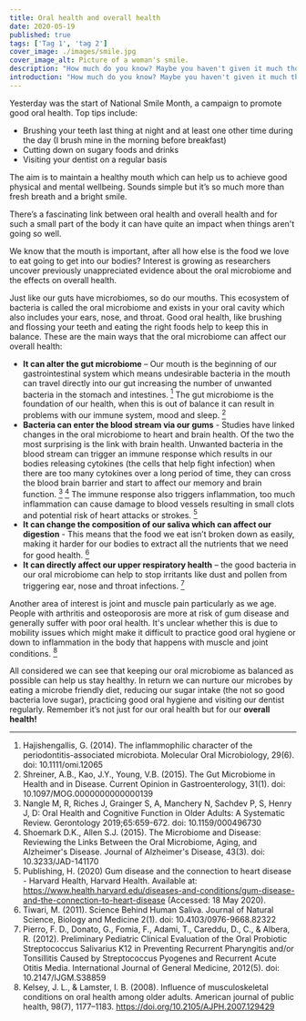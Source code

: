 ```yaml
---
title: Oral health and overall health
date: 2020-05-19
published: true
tags: ['Tag 1', 'tag 2']
cover_image: ./images/smile.jpg
cover_image_alt: Picture of a woman's smile.
description: "How much do you know? Maybe you haven't given it much thought, after all who thinks that joint pain, confusion or heart health is related to their mouth. Surprisingly it is!"
introduction: "How much do you know? Maybe you haven't given it much thought, after all who thinks that joint pain, confusion or heart health is related to their mouth. Surprisingly it is!"
---
```

Yesterday was the start of National Smile Month, a campaign to promote good oral health. Top tips include:

- Brushing your teeth last thing at night and at least one other time during the day (I brush mine in the morning before breakfast)
- Cutting down on sugary foods and drinks
- Visiting your dentist on a regular basis

The aim is to maintain a healthy mouth which can help us to achieve good physical and mental wellbeing.  Sounds simple but it’s so much more than fresh breath and a bright smile.

There’s a fascinating link between oral health and overall health and for such a small part of the body it can have quite an impact when things aren't going so well.

We know that the mouth is important, after all how else is the food we love to eat going to get into our bodies? Interest is growing as researchers uncover previously unappreciated evidence about the oral microbiome and the effects on overall health.

Just like our guts have microbiomes, so do our mouths. This ecosystem of bacteria is called the oral microbiome and exists in your oral cavity which also includes your ears, nose, and throat. Good oral health, like brushing and flossing your teeth and eating the right foods help to keep this in balance.
These are the main ways that the oral microbiome can affect our overall health:

- **It can alter the gut microbiome** – Our mouth is the beginning of our gastrointestinal system which means undesirable bacteria in the mouth can travel directly into our gut increasing the number of unwanted bacteria in the stomach and intestines. [<sup>1</sup>](#ref1) The gut microbiome is the foundation of our health, when this is out of balance it can result in problems with our immune system, mood and sleep. [<sup>2</sup>](#ref2)
- **Bacteria can enter the blood stream via our gums** - Studies have linked changes in the oral microbiome to heart and brain health. Of the two the most surprising is the link with brain health. Unwanted bacteria in the blood stream can trigger an immune response which results in our bodies releasing cytokines (the cells that help fight infection) when there are too many cytokines over a long period of time, they can cross the blood brain barrier and start to affect our memory and brain function. [<sup>3</sup>](#ref3) [<sup>4</sup>](#ref4) The immune response also triggers inflammation, too much inflammation can cause damage to blood vessels resulting in small clots and potential risk of heart attacks or strokes. [<sup>5</sup>](#ref5)
- **It can change the composition of our saliva which can affect our digestion** - This means that the food we eat isn’t broken down as easily, making it harder for our bodies to extract all the nutrients that we need for good health. [<sup>6</sup>](#ref6)
- **It can directly affect our upper respiratory health** – the good bacteria in our oral microbiome can help to stop irritants like dust and pollen from triggering ear, nose and throat infections. [<sup>7</sup>](#ref7)

Another area of interest is joint and muscle pain particularly as we age. People with arthritis and osteoporosis are more at risk of gum disease and generally suffer with poor oral health. It's unclear whether this is due to mobility issues which might make it difficult to practice good oral hygiene or down to inflammation in the body that happens with muscle and joint conditions. [<sup>8</sup>](#ref8)

All considered we can see that keeping our oral microbiome as balanced as possible can help us stay healthy. In return we can nurture our microbes by eating a microbe friendly diet, reducing our sugar intake (the not so good bacteria love sugar), practicing good oral hygiene and visiting our dentist regularly.
Remember it’s not just for our oral health but for our **overall health!**

---

1. <a id="ref1"></a>Hajishengallis, G. (2014). The inflammophilic character of the periodontitis-associated microbiota. Molecular Oral Microbiology, 29(6). doi: 10.1111/omi.12065
2. <a id="ref2"></a>Shreiner, A.B., Kao, J.Y., Young, V.B. (2015). The Gut Microbiome in Health and in Disease. Current Opinion in Gastroenterology, 31(1). doi: 10.1097/MOG.0000000000000139
3. <a id="ref3"></a>Nangle M, R, Riches J, Grainger S, A, Manchery N, Sachdev P, S, Henry J, D: Oral Health and Cognitive Function in Older Adults: A Systematic Review. Gerontology 2019;65:659-672. doi: 10.1159/000496730
4. <a id="ref4"></a>Shoemark D.K., Allen S.J. (2015). The Microbiome and Disease: Reviewing the Links Between the Oral Microbiome, Aging, and Alzheimer's Disease. Journal of Alzheimer's Disease, 43(3). doi: 10.3233/JAD-141170
5. <a id="ref5"></a>Publishing, H. (2020) Gum disease and the connection to heart disease - Harvard Health, Harvard Health. Available at: https://www.health.harvard.edu/diseases-and-conditions/gum-disease-and-the-connection-to-heart-disease (Accessed: 18 May 2020).
6. <a id="ref6"></a>Tiwari, M. (2011). Science Behind Human Saliva. Journal of Natural Science, Biology and Medicine 2(1). doi: 10.4103/0976-9668.82322
7. <a id="ref7"></a>Pierro, F. D., Donato, G., Fomia, F., Adami, T., Careddu, D., C., & Albera, R. (2012). Preliminary Pediatric Clinical Evaluation of the Oral Probiotic Streptococcus Salivarius K12 in Preventing Recurrent Pharyngitis and/or Tonsillitis Caused by Streptococcus Pyogenes and Recurrent Acute Otitis Media. International Journal of General Medicine, 2012(5). doi: 10.2147/IJGM.S38859
8. <a id="ref8"></a>Kelsey, J. L., & Lamster, I. B. (2008). Influence of musculoskeletal conditions on oral health among older adults. American journal of public health, 98(7), 1177–1183. https://doi.org/10.2105/AJPH.2007.129429
